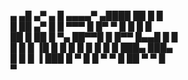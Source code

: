    ▄   ▄█   ▄▀   ▄  █    ▄▄▄▄▀ ▄████  ██   █    █     
    █  ██ ▄▀    █   █ ▀▀▀ █    █▀   ▀ █ █  █    █     
██   █ ██ █ ▀▄  ██▀▀█     █    █▀▀    █▄▄█ █    █     
█ █  █ ▐█ █   █ █   █    █     █      █  █ ███▄ ███▄  
█  █ █  ▐  ███     █    ▀       █        █     ▀    ▀ 
█   ██            ▀              ▀      █             
                                       ▀          

